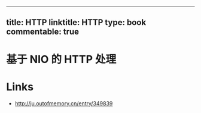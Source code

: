 
---
title: HTTP
linktitle: HTTP
type: book
commentable: true
---

# 基于 NIO 的 HTTP 处理

# Links

- http://ju.outofmemory.cn/entry/349839

    